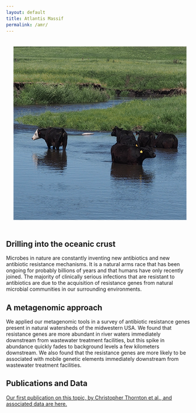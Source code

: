 ```yaml
---
layout: default
title: Atlantis Massif
permalink: /amr/
---
```


<img class="float-right" src="/images/cows_small.png" style="padding: 20px">  

## Drilling into the oceanic crust
Microbes in nature are constantly inventing new antibiotics and new antibiotic resistance mechanisms. It is a natural arms race that has been ongoing for probably billions of years and that humans have only recently joined.
The majority of clinically serious infections that are resistant to antibiotics are due to the acquisition of resistance genes from natural microbial communities in our surrounding environments. 

## A metagenomic approach
We applied our metagenomic tools in a survey of antibiotic resistance genes present in natural watersheds of the midwestern USA. We found that resistance genes are more abundant in river waters immediately downstream from wastewater treatment facilities, but this spike in abundance quickly fades to background levels a few kilometers downstream.
We also found that the resistance genes are more likely to be associated with mobile genetic elements immediately downstream from wastewater treatment facilities.

## Publications and Data
[Our first publication on this topic, by Christopher Thornton et al., and associated data are here.](/data/Thornton_2020/)
